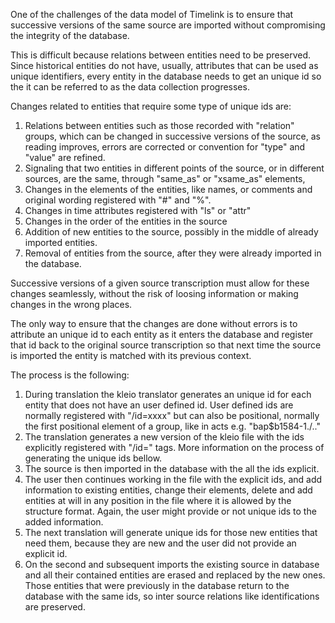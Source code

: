 

One of the challenges of the data model of Timelink is to ensure that successive versions of the same
source are imported without compromising the integrity of the database.

This is difficult because relations between entities need to be preserved. Since historical entities
do not have, usually, attributes that can be used as unique identifiers, every entity in the database needs
to get an unique id so the it can be referred to as the data collection progresses.

Changes related to entities that require some type of unique ids are:
1. Relations between entities such as those recorded with "relation" groups, which can be changed in successive versions of the source, as reading improves, errors are corrected or convention for "type" and "value" are refined.
2. Signaling that two entities in different points of the source, or in different sources, are the same, through "same_as" or "xsame_as" elements,
3. Changes in the elements of the entities, like names, or comments and original wording registered with "#" and "%".
4. Changes in time attributes registered with "ls" or "attr" 
5. Changes in the order of the entities in the source
6. Addition of new entities to the source, possibly in the middle of already imported entities.
7. Removal of entities from the source, after they were already imported in the database.

Successive versions of a given source transcription must allow for these changes seamlessly, without the risk of loosing information or making changes in the wrong places.

The only way to ensure that the changes are done without errors is to attribute an unique id to each entity as it enters the database and register that id back to the original source transcription so that next time the source is imported the entity is matched with its previous context.

The process is the following:
1. During translation the kleio translator generates an unique id for each entity that does not have an user defined id. User defined ids are normally registered with "/id=xxxx" but can also be positional, normally the first positional element of a group, like in acts e.g. "bap$b1584-1./.."
2. The translation generates a new version of the kleio file with the ids explicitly registered with "/id=" tags. More information on the process of generating the unique ids bellow.
3. The source is then imported in the database with the all the ids explicit.
4. The user then continues working in the file with the explicit ids, and add information to existing entities, change their elements, delete and add entities at will in any position in the file where it is allowed by the structure format. Again, the user might provide or not unique ids to the added information.
5. The next translation will generate unique ids for those new entities that need them, because they are new and the user did not provide an explicit id.
6. On the second and subsequent imports the existing source in database and all their contained entities are erased and replaced by the new ones. Those entities that were previously in the database return to the database with the same ids, so inter source relations like identifications are preserved.


